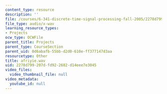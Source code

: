 ```yaml
---
content_type: resource
description: ''
file: /courses/6-341-discrete-time-signal-processing-fall-2005/2278d799207dfd922682d14eee7e3045_afriyie.wav
file_type: audio/x-wav
learning_resource_types:
- Projects
ocw_type: OCWFile
parent_title: Projects
parent_type: CourseSection
parent_uid: 0d6abafb-55bb-d2d0-610e-ff377147d3aa
resourcetype: Other
title: afriyie.wav
uid: 2278d799-207d-fd92-2682-d14eee7e3045
video_files:
  video_thumbnail_file: null
video_metadata:
  youtube_id: null
---
```

